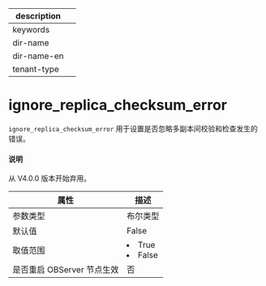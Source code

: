 |description||
|---|---|
|keywords||
|dir-name||
|dir-name-en||
|tenant-type||

ignore_replica_checksum_error 
==================================================

`ignore_replica_checksum_error` 用于设置是否忽略多副本间校验和检查发生的错误。

<main id="notice" type='explain'>
  <h4>说明</h4>
  <p>从 V4.0.0 版本开始弃用。</p>
</main>

|      **属性**      |                                                 **描述**                                                 |
|------------------|--------------------------------------------------------------------------------------------------------|
| 参数类型             | 布尔类型                                                                                                   |
| 默认值              | False                                                                                                  |
| 取值范围             | </li><li> True   </li><li> False    |
| 是否重启 OBServer 节点生效 | 否                                                                                                      |



